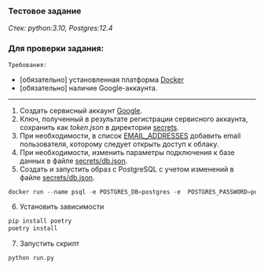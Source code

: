 ### Тестовое задание
*Стек: python:3.10, Postgres:12.4*
####

### Для проверки задания:
`Требования:`  
* [обязательно] установленная платформа [Docker](https://docs.docker.com/get-docker/)
* [обязательно] наличие Google-аккаунта.

---
1. Создать сервисный аккаунт [Google](https://developers.google.com/identity/protocols/oauth2/service-account?hl=ru).
2. Ключ, полученный в результате регистрации сервисного аккаунта, сохранить как *token.json* в директории [secrets](./secrets).
3. При необходимости, в список [EMAIL_ADDRESSES](./config/settings.py) добавить email пользователя, которому следует открыть доступ к облаку.
4. При необходимости, изменить параметры подключения к базе данных в файле [secrets/db.json](./secrets/db.json).
5. Создать и запустить образ с PostgreSQL с учетом изменений в файле [secrets/db.json](./secrets/db.json).

```python
docker run --name psql -e POSTGRES_DB=postgres -e  POSTGRES_PASSWORD=postgres -p 5432:5432 -d postgres:12.4-alpine
```
6. Установить зависимости
```python
pip install poetry
poetry install
```

7. Запустить скрипт
```python
python run.py
```
